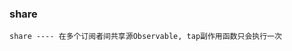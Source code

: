 ### share

`share ---- 在多个订阅者间共享源Observable, tap副作用函数只会执行一次`

<code src="../../code/operators/multicast/share.tsx"></code>
